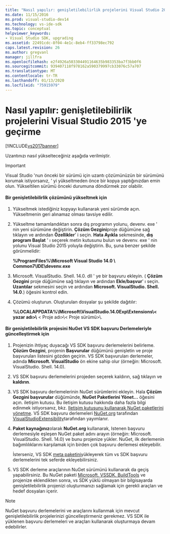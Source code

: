 ```yaml
---
title: "Nasıl yapılır: genişletilebilirlik projelerini Visual Studio 2015 'ye geçirme | Microsoft Docs"
ms.date: 11/15/2016
ms.prod: visual-studio-dev14
ms.technology: vs-ide-sdk
ms.topic: conceptual
helpviewer_keywords:
- Visual Studio SDK, upgrading
ms.assetid: 22491cdc-8f04-4e1c-8eb4-ff33798ec792
caps.latest.revision: 26
ms.author: gregvanl
manager: jillfra
ms.openlocfilehash: e2f4926a503304491164635b983353ba7f3bb0f6
ms.sourcegitcommit: 939407118f978162a590379997cb33076c57a707
ms.translationtype: MT
ms.contentlocale: tr-TR
ms.lasthandoff: 01/13/2020
ms.locfileid: "75915979"
---
```

# <a name="how-to-migrate-extensibility-projects-to-visual-studio-2015"></a>Nasıl yapılır: genişletilebilirlik projelerini Visual Studio 2015 'ye geçirme
[!INCLUDE[vs2017banner](../includes/vs2017banner.md)]

Uzantınızı nasıl yükselteceğiniz aşağıda verilmiştir.  
  
> [!IMPORTANT]
> Visual Studio 'nun önceki bir sürümü için uzantı çözümünüzün bir sürümünü korumak istiyorsanız, ' yi yükseltmeden önce bir kopya yaptığınızdan emin olun. Yükseltilen sürümü önceki durumuna döndürmek zor olabilir.  
  
#### <a name="to-upgrade-an-extensibility-solution"></a>Bir genişletilebilirlik çözümünü yükseltmek için  
  
1. Yükseltmek istediğiniz kopyayı kullanarak yeni sürümde açın. Yükseltmenin geri alınamaz olması tavsiye edilir.  
  
2. Yükseltme tamamlandıktan sonra dış programın yolunu, devenv. exe ' nin yeni sürümüne değiştirin. **Çözüm Gezgini**proje düğümüne sağ tıklayın ve ardından **Özellikler**' i seçin. **Hata Ayıkla** sekmesinde, **dış program Başlat** ' ı seçerek metin kutusunu bulun ve devenv. exe ' nin yolunu Visual Studio 2015 yoluyla değiştirin. Bu, şuna benzer şekilde görünmelidir:  
  
     **%ProgramFiles%\Microsoft Visual Studio 14.0 \ Common7\IDE\devenv.exe**  
  
3. Microsoft. VisualStudio. Shell. 14.0. dll ' ye bir başvuru ekleyin. ( **Çözüm Gezgini** proje düğümüne sağ tıklayın ve ardından **Ekle/başvur**' ı seçin. **Uzantılar** sekmesini seçin ve ardından **Microsoft. VisualStudio. Shell. 14.0**.) öğesini kontrol edin.  
  
4. Çözümü oluşturun. Oluşturulan dosyalar şu şekilde dağıtılır:  
  
     **%LOCALAPPDATA%\Microsoft\VisualStudio.14.0Exp\Extensions\\< yazar adı\>\\** < Proje adı\>\\< Proje sürümü\>\\.  
  
#### <a name="to-update-an-extensibility-project-to-nuget-vs-sdk-reference-assemblies"></a>Bir genişletilebilirlik projesini NuGet VS SDK başvuru Derlemeleriyle güncelleştirmek için  
  
1. Projenizin ihtiyaç duyacağı VS SDK başvuru derlemelerini belirleme.  **Çözüm Gezgini**, projenin **Başvurular** düğümünü genişletin ve proje başvuruları listesini gözden geçirin.  VS SDK başvuruları derlemeler, adında **Microsoft. VisualStudio** ön ekine sahip olur (örneğin: Microsoft. VisualStudio. Shell. 14.0).  
  
2. VS SDK başvuru derlemelerini projeden seçerek kaldırın, sağ tıklayın ve **kaldırın**.  
  
3. VS SDK başvuru derlemelerinin NuGet sürümlerini ekleyin.  Hala **Çözüm Gezgini başvurular** düğümünde, **NuGet Paketlerini Yönet...** öğesini açın. iletişim kutusu.  Bu iletişim kutusu hakkında daha fazla bilgi edinmek istiyorsanız, bkz. [Iletişim kutusunu kullanarak NuGet paketlerini yönetme](/nuget/consume-packages/install-use-packages-visual-studio). VS SDK başvuru derlemeleri [NuGet.org](https://www.nuget.org/) tarafından [VisualStudioExtensibility](https://www.nuget.org/profiles/VisualStudioExtensibility)tarafından yayımlanır.  
  
4. **Paket kaynağınız**olarak **NuGet.org** kullanarak, Istenen başvuru derlemesiyle eşleşen NuGet paket adını arayın (örneğin: Microsoft. VisualStudio. Shell. 14.0) ve bunu projenize yükler.  NuGet, ilk derlemenin bağımlılıklarını karşılamak için birden çok başvuru derlemesi ekleyebilir.  
  
     İsterseniz, VS SDK [meta paketini](https://www.nuget.org/packages/VSSDK_Reference_Assemblies)yükleyerek tüm vs SDK başvuru derlemelerini tek seferde ekleyebilirsiniz.  
  
5. VS SDK derleme araçlarının NuGet sürümünü kullanarak da geçiş yapabilirsiniz. Bu NuGet paketi [Microsoft. VSSDK. BuildTools](https://www.nuget.org/packages/Microsoft.VSSDK.BuildTools) ve projenize eklendikten sonra, vs SDK yüklü olmayan bir bilgisayarda genişletilebilirlik projenizi oluşturmanızı sağlamak için gerekli araçları ve hedef dosyaları içerir.  
  
> [!NOTE]
> NuGet başvuru derlemelerini ve araçlarını kullanmak için mevcut genişletilebilirlik projelerinizi güncelleştirmeniz gerekmez.  VS SDK ile yüklenen başvuru derlemeleri ve araçları kullanarak oluşturmaya devam edebilirler.
